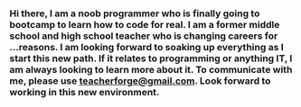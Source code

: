 ### Hi there, I am a noob programmer who is finally going to bootcamp to learn how to code for real. I am a former middle school and high school teacher who is changing careers for ...reasons. I am looking forward to soaking up everything as I start this new path. If it relates to programming or anything IT, I am always looking to learn more about it. To communicate with me, please use teacherforge@gmail.com. Look forward to working in this new environment.
